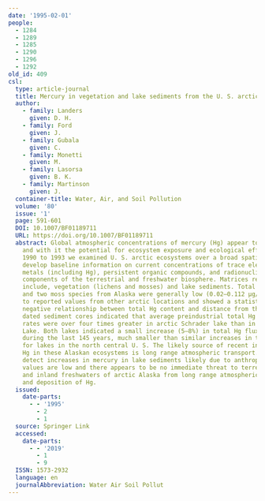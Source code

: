 ```yaml
---
date: '1995-02-01'
people:
  - 1284
  - 1289
  - 1285
  - 1290
  - 1296
  - 1292
old_id: 409
csl:
  type: article-journal
  title: Mercury in vegetation and lake sediments from the U. S. arctic
  author:
    - family: Landers
      given: D. H.
    - family: Ford
      given: J.
    - family: Gubala
      given: C.
    - family: Monetti
      given: M.
    - family: Lasorsa
      given: B. K.
    - family: Martinson
      given: J.
  container-title: Water, Air, and Soil Pollution
  volume: '80'
  issue: '1'
  page: 591-601
  DOI: 10.1007/BF01189711
  URL: https://doi.org/10.1007/BF01189711
  abstract: Global atmospheric concentrations of mercury (Hg) appear to be increasing
    and with it the potential for ecosystem exposure and ecological effects. From
    1990 to 1993 we examined U. S. arctic ecosystems over a broad spatial scale to
    develop baseline information on current concentrations of trace elements, heavy
    metals (including Hg), persistent organic compounds, and radionuclides in various
    components of the terrestrial and freshwater biosphere. Matrices reported here
    include, vegetation (lichens and mosses) and lake sediments. Total Hg in two lichen
    and two moss species from Alaska were generally low (0.02–0.112 μg/g dw), compared
    to reported values from other arctic locations and showed a statistically significant
    negative relationship between total Hg content and distance from the marine coastline.210Pb
    dated sediment cores indicated that average preindustrial total Hg accumulation
    rates were over four times greater in arctic Schrader lake than in subarctic Wonder
    Lake. Both lakes indicated a small increase (5–8%) in total Hg flux to the sediments
    during the last 145 years, much smaller than similar increases in total mercury
    for lakes in the north central U. S. The likely source of recent increases in
    Hg in these Alaskan ecosystems is long range atmospheric transport. While we can
    detect increases in mercury in lake sediments likely due to anthropogenic activities,
    values are low and there appears to be no immediate threat to terrestrial environments
    and inland freshwaters of arctic Alaska from long range atmospheric transport
    and deposition of Hg.
  issued:
    date-parts:
      - - '1995'
        - 2
        - 1
  source: Springer Link
  accessed:
    date-parts:
      - - '2019'
        - 1
        - 9
  ISSN: 1573-2932
  language: en
  journalAbbreviation: Water Air Soil Pollut
---
```

